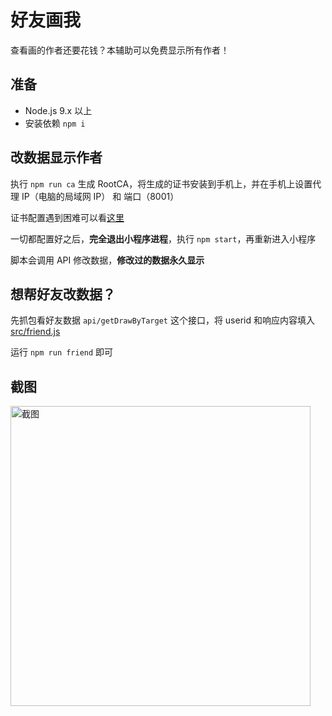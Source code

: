 # 好友画我

查看画的作者还要花钱？本辅助可以免费显示所有作者！

## 准备

- Node.js 9.x 以上
- 安装依赖 `npm i`

## 改数据显示作者

执行 `npm run ca` 生成 RootCA，将生成的证书安装到手机上，并在手机上设置代理 IP（电脑的局域网 IP） 和 端口（8001）

证书配置遇到困难可以看[这里](http://anyproxy.io/cn/#%E8%AF%81%E4%B9%A6%E9%85%8D%E7%BD%AE)

一切都配置好之后，**完全退出小程序进程**，执行 `npm start`，再重新进入小程序

脚本会调用 API 修改数据，**修改过的数据永久显示**

## 想帮好友改数据？

先抓包看好友数据 `api/getDrawByTarget` 这个接口，将 userid 和响应内容填入 [src/friend.js](src/friend.js)

运行 `npm run friend` 即可

## 截图

<img width="480" src="https://user-images.githubusercontent.com/8413791/35426591-1d26928a-029f-11e8-883e-a0c1e62a9cb6.png" alt="截图">
